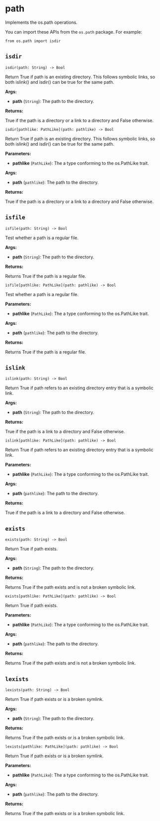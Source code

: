 # path

Implements the os.path operations.

You can import these APIs from the `os.path` package. For example:

```
from os.path import isdir
```

## `isdir`[​](https://docs.modular.com/mojo/stdlib/os/path/path#isdir "Direct link to isdir")

`isdir(path: String) -> Bool`

Return True if path is an existing directory. This follows symbolic links, so both islink() and isdir() can be true for the same path.

**Args:**

- ​**path** (`String`): The path to the directory.

**Returns:**

True if the path is a directory or a link to a directory and False otherwise.

`isdir[pathlike: PathLike](path: pathlike) -> Bool`

Return True if path is an existing directory. This follows symbolic links, so both islink() and isdir() can be true for the same path.

**Parameters:**

- ​**pathlike** (`PathLike`): The a type conforming to the os.PathLike trait.

**Args:**

- ​**path** (`pathlike`): The path to the directory.

**Returns:**

True if the path is a directory or a link to a directory and False otherwise.

## `isfile`[​](https://docs.modular.com/mojo/stdlib/os/path/path#isfile "Direct link to isfile")

`isfile(path: String) -> Bool`

Test whether a path is a regular file.

**Args:**

- ​**path** (`String`): The path to the directory.

**Returns:**

Returns True if the path is a regular file.

`isfile[pathlike: PathLike](path: pathlike) -> Bool`

Test whether a path is a regular file.

**Parameters:**

- ​**pathlike** (`PathLike`): The a type conforming to the os.PathLike trait.

**Args:**

- ​**path** (`pathlike`): The path to the directory.

**Returns:**

Returns True if the path is a regular file.

## `islink`[​](https://docs.modular.com/mojo/stdlib/os/path/path#islink "Direct link to islink")

`islink(path: String) -> Bool`

Return True if path refers to an existing directory entry that is a symbolic link.

**Args:**

- ​**path** (`String`): The path to the directory.

**Returns:**

True if the path is a link to a directory and False otherwise.

`islink[pathlike: PathLike](path: pathlike) -> Bool`

Return True if path refers to an existing directory entry that is a symbolic link.

**Parameters:**

- ​**pathlike** (`PathLike`): The a type conforming to the os.PathLike trait.

**Args:**

- ​**path** (`pathlike`): The path to the directory.

**Returns:**

True if the path is a link to a directory and False otherwise.

## `exists`[​](https://docs.modular.com/mojo/stdlib/os/path/path#exists "Direct link to exists")

`exists(path: String) -> Bool`

Return True if path exists.

**Args:**

- ​**path** (`String`): The path to the directory.

**Returns:**

Returns True if the path exists and is not a broken symbolic link.

`exists[pathlike: PathLike](path: pathlike) -> Bool`

Return True if path exists.

**Parameters:**

- ​**pathlike** (`PathLike`): The a type conforming to the os.PathLike trait.

**Args:**

- ​**path** (`pathlike`): The path to the directory.

**Returns:**

Returns True if the path exists and is not a broken symbolic link.

## `lexists`[​](https://docs.modular.com/mojo/stdlib/os/path/path#lexists "Direct link to lexists")

`lexists(path: String) -> Bool`

Return True if path exists or is a broken symlink.

**Args:**

- ​**path** (`String`): The path to the directory.

**Returns:**

Returns True if the path exists or is a broken symbolic link.

`lexists[pathlike: PathLike](path: pathlike) -> Bool`

Return True if path exists or is a broken symlink.

**Parameters:**

- ​**pathlike** (`PathLike`): The a type conforming to the os.PathLike trait.

**Args:**

- ​**path** (`pathlike`): The path to the directory.

**Returns:**

Returns True if the path exists or is a broken symbolic link.
